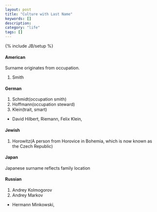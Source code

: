 ```yaml
---
layout: post
title: "Culture with Last Name"
keywords: []
description: 
category: "life"
tags: []
---
```

{% include JB/setup %}

#### American
Surname originates from occupation.
1. Smith


#### German
1. Schmidt(occupation smith)
2. Hoffmann(occupation steward)
3. Klein(trait, smart)
- David Hilbert, Riemann, Felix Klein,  
 

#### Jewish
1. Horowitz(A person from Horovice in Bohemia, which is now known as the Czech
   Republic)


#### Japan
Japanese surname reflects family location


#### Russian
1. Andrey Kolmogorov
2. Andrey Markov
- Hermann Minkowski,

